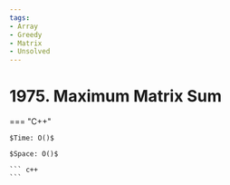 ```yaml
---
tags:
- Array
- Greedy
- Matrix
- Unsolved
---
```



# 1975. Maximum Matrix Sum

=== "C++"

    $Time: O()$

    $Space: O()$

    ``` c++
    ```